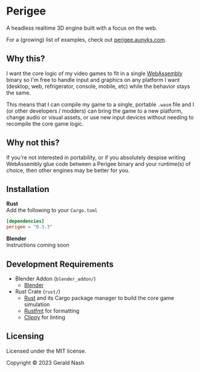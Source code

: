 # Perigee

A headless realtime 3D engine built with a focus on the web.

For a (growing) list of examples, check out [perigee.aunyks.com](https://perigee.aunyks.com).

## Why this?

I want the core logic of my video games to fit in a single [WebAssembly](https://webassembly.org/) binary so I'm free to handle input and graphics on any platform I want (desktop, web, refrigerator, console, mobile, etc) while the behavior stays the same.

This means that I can compile my game to a single, portable `.wasm` file and I (or other developers / modders) can bring the game to a new platform, change audio or visual assets, or use new input devices without needing to recompile the core game logic.

## Why not this?

If you're not interested in portability, or if you absolutely despise writing WebAssembly glue code between a Perigee binary and your runtime(s) of choice, then other engines may be better for you.

## Installation

**Rust**  
Add the following to your `Cargo.toml`

```toml
[dependencies]
perigee = "0.3.3"
```

**Blender**  
Instructions coming soon

## Development Requirements

- Blender Addon (`blender_addon/`)
  - [Blender](https://www.blender.org/)
- Rust Crate (`rust/`)
  - [Rust](https://www.rust-lang.org/) and its Cargo package manager to build the core game simulation
  - [Rustfmt](https://github.com/rust-lang/rustfmt) for formatting
  - [Clippy](https://github.com/rust-lang/rust-clippy) for linting

## Licensing

Licensed under the MIT license.

Copyright © 2023 Gerald Nash
